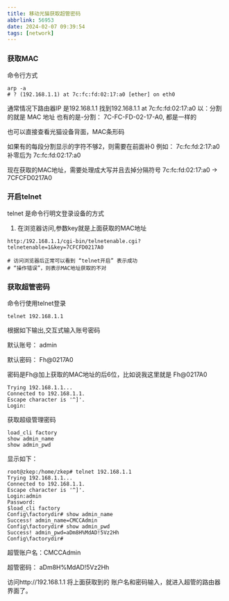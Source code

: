 ```yaml
---
title: 移动光猫获取超管密码
abbrlink: 56953
date: 2024-02-07 09:39:54
tags: [network]
---
```



### 获取MAC
命令行方式
```shell
arp -a 
# ? (192.168.1.1) at 7c:fc:fd:02:17:a0 [ether] on eth0
```
通常情况下路由器IP 是192.168.1.1 
找到192.168.1.1 at 7c:fc:fd:02:17:a0 以：分割的就是 MAC 地址
也有的是-分割： 7C-FC-FD-02-17-A0, 都是一样的

也可以直接查看光猫设备背面，MAC条形码

如果有的每段分割显示的字符不够2，则需要在前面补0
例如： 7c:fc:fd:2:17:a0 补零后为 7c:fc:fd:02:17:a0

现在获取的MAC地址，需要处理成大写并且去掉分隔符号
7c:fc:fd:02:17:a0 -> 7CFCFD0217A0

### 开启telnet
telnet 是命令行明文登录设备的方式

1. 在浏览器访问,参数key就是上面获取的MAC地址
```shell
http:/192.168.1.1/cgi-bin/telnetenable.cgi?telnetenable=1&key=7CFCFD0217A0

# 访问浏览器后正常可以看到 “telnet开启” 表示成功
# “操作错误”，则表示MAC地址获取的不对
```
### 获取超管密码

命令行使用telnet登录
```shell
telnet 192.168.1.1
```

根据如下输出,交互式输入账号密码 

默认账号： admin

默认密码： Fh@0217A0

密码是Fh@加上获取的MAC地址的后6位，比如说我这里就是 Fh@0217A0

```shell
Trying 192.168.1.1...
Connected to 192.168.1.1.
Escape character is '^]'.
Login:
```

获取超级管理密码

```shell
load_cli factory
show admin_name
show admin_pwd
```
显示如下：
```shell
root@zkep:/home/zkep# telnet 192.168.1.1
Trying 192.168.1.1...
Connected to 192.168.1.1.
Escape character is '^]'.
Login:admin
Password:
$load_cli factory
Config\factorydir# show admin_name
Success! admin_name=CMCCAdmin
Config\factorydir# show admin_pwd
Success! admin_pwd=aDm8H%MdAD!5Vz2Hh
Config\factorydir#
```
超管账户名：CMCCAdmin

超管密码： aDm8H%MdAD!5Vz2Hh

访问http://192.168.1.1 将上面获取到的 账户名和密码输入，就进入超管的路由器界面了。










